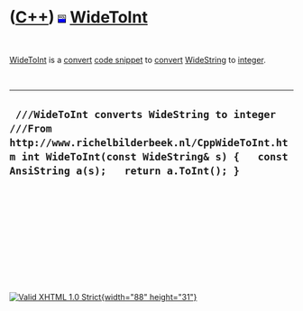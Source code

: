 



 

 

 

 

 

([C++](Cpp.htm)) ![VCL](PicVcl.png) [WideToInt](CppWideToInt.htm)
=================================================================

 

[WideToInt](CppWideToInt.htm) is a [convert](CppConvert.htm) [code
snippet](CppCodeSnippets.htm) to [convert](CppConvert.htm)
[WideString](CppWideString.htm) to [integer](CppInt.htm).

 

  --------------------------------------------------------------------------------------------------------------------------------------------------------------------------------------------
  ` ///WideToInt converts WideString to integer ///From http://www.richelbilderbeek.nl/CppWideToInt.htm int WideToInt(const WideString& s) {   const AnsiString a(s);   return a.ToInt(); }`
  --------------------------------------------------------------------------------------------------------------------------------------------------------------------------------------------

 

 

 

 

 





 

[![Valid XHTML 1.0 Strict](valid-xhtml10.png){width="88"
height="31"}](http://validator.w3.org/check?uri=referer)
